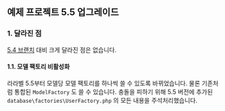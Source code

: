 ## 예제 프로젝트 5.5 업그레이드

### 1. 달라진 점

[5.4 브랜치](https://github.com/appkr/l5code/tree/laravel54) 대비 크게 달라진 점은 없습니다.

#### 1.1. 모델 팩토리 비활성화

라라벨 5.5부터 모델당 모델 팩토리를 하나씩 쓸 수 있도록 바뀌었습니다. 물론 기존처럼 통합된 `ModelFactory` 도 쓸 수 있습니다. 충돌을 피하기 위해 5.5 버전에 추가된 `database\factories\UserFactory.php` 의 모든 내용을 주석처리했습니다. 

